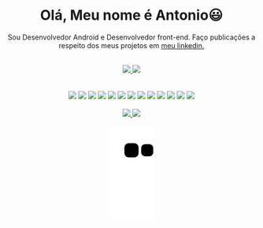 <div>
    <div align="center">
        <h1 >Olá, Meu nome é Antonio😃️</h1>
        <p>Sou Desenvolvedor Android e Desenvolvedor front-end. Faço publicações a respeito dos meus projetos em <a href="https://www.linkedin.com/in/antonio-xavier-134268180/">meu linkedin.</a></p>
    </div>
    <br>
    <div align="center">
        <a href="https://github.com/AntonioLRX">
            <img height="150em" src="https://github-readme-stats.vercel.app/api?username=AntonioLRX&count_private=true&include_all_commits=true&show_icons=true&theme=dracula&hide_border=false&show_owner=true"/>
            <img height="150em" src="https://github-readme-stats.vercel.app/api/top-langs/?username=AntonioLRX&theme=dracula&hide_border=false&&layout=compact"/>
        </a>
    </div>
    <br><br>
    <div align="center">
        <img width="40px" src="https://cdn.jsdelivr.net/gh/devicons/devicon/icons/html5/html5-original.svg"/>
        <img width="40px" src="https://cdn.jsdelivr.net/gh/devicons/devicon/icons/css3/css3-original.svg"/>
        <img width="40px" src="https://cdn.jsdelivr.net/gh/devicons/devicon/icons/javascript/javascript-original.svg"/>
        <img width="40px" src="https://cdn.jsdelivr.net/gh/devicons/devicon/icons/jquery/jquery-original.svg"/>
        <img width="40px" src="https://cdn.jsdelivr.net/gh/devicons/devicon/icons/php/php-plain.svg"/>
        <img width="40px" src="https://cdn.jsdelivr.net/gh/devicons/devicon/icons/nodejs/nodejs-original.svg"/>
        <img width="40px" src="https://cdn.jsdelivr.net/gh/devicons/devicon/icons/sass/sass-original.svg"/>
        <img width="40px" src="https://cdn.jsdelivr.net/gh/devicons/devicon/icons/react/react-original.svg"/>
        <img width="40px" src="https://cdn.jsdelivr.net/gh/devicons/devicon/icons/figma/figma-original.svg"/>
        <img width="40px" src="https://cdn.jsdelivr.net/gh/devicons/devicon/icons/androidstudio/androidstudio-plain.svg" />
        <img width="40px" src="https://cdn.jsdelivr.net/gh/devicons/devicon/icons/kotlin/kotlin-original.svg" />
        <img width="40px" src="https://cdn.jsdelivr.net/gh/devicons/devicon/icons/java/java-original.svg" />
        <img width="40px" src="https://cdn.jsdelivr.net/gh/devicons/devicon/icons/sqlite/sqlite-original.svg" />
    </div>
    <br>
    <div align="center">
      <a>
        <a href="https://www.linkedin.com/in/antonio-xavier-134268180/"><img src="https://img.shields.io/badge/LinkedIn-0077B5?style=for-the-badge&logo=linkedin&logoColor=white">
        <a href="https://mail.google.com/mail/u/1/#inbox?compose=GTvVlcSHxjRnGXXXwHrzRTJTwdZlvLDtvwttjMwpXjrZHlqFsckWfJQXTmfPthcGZGjwMPBVgDnnL"><img src="https://img.shields.io/badge/-Gmail-%23F55?style=for-the-badge&logo=gmail&logoColor=white" target="_blank"></a>
      </a>
    </div>
    <br>
     <div align="center">
    <img src="https://github.com/AntonioLRX/AntonioLRX/blob/output/github-contribution-grid-snake.svg" />
    </div>
</div>
